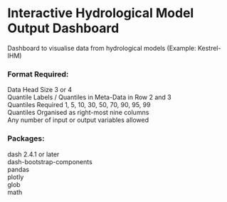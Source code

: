 # Interactive Hydrological Model Output Dashboard
 
Dashboard to visualise data from hydrological models (Example: Kestrel-IHM)

### Format Required:
Data Head Size 3 or 4\
Quantile Labels / Quantiles in Meta-Data in Row 2 and 3\
Quantiles Required 1, 5, 10, 30, 50, 70, 90, 95, 99\
Quantiles Organised as right-most nine columns\
Any number of input or output variables allowed

### Packages:
dash 2.4.1 or later\
dash-bootstrap-components\
pandas\
plotly\
glob\
math
